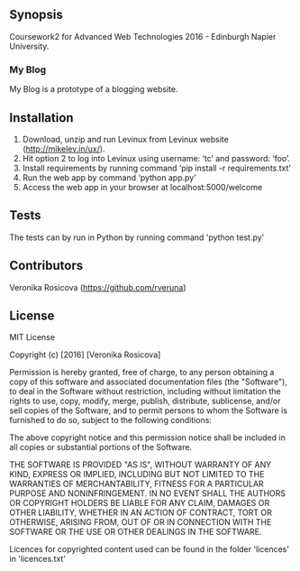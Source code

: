 ## Synopsis

Coursework2 for Advanced Web Technologies 2016 - Edinburgh Napier University.

### My Blog

My Blog is a prototype of a blogging website.

## Installation

1.	Download, unzip and run Levinux from Levinux website (http://mikelev.in/ux/).
2.	Hit option 2 to log into Levinux using username: ‘tc’ and password: ‘foo’.
3.	Install requirements by running command ‘pip install -r requirements.txt’
4.	Run the web app by command ‘python app.py’
5.	Access the web app in your browser at localhost:5000/welcome

## Tests

The tests can by run in Python by running command 'python test.py'

## Contributors

Veronika Rosicova (https://github.com/rveruna)

## License

MIT License

Copyright (c) [2016] [Veronika Rosicova]

Permission is hereby granted, free of charge, to any person obtaining a copy
of this software and associated documentation files (the "Software"), to deal
in the Software without restriction, including without limitation the rights
to use, copy, modify, merge, publish, distribute, sublicense, and/or sell
copies of the Software, and to permit persons to whom the Software is
furnished to do so, subject to the following conditions:

The above copyright notice and this permission notice shall be included in all
copies or substantial portions of the Software.

THE SOFTWARE IS PROVIDED "AS IS", WITHOUT WARRANTY OF ANY KIND, EXPRESS OR
IMPLIED, INCLUDING BUT NOT LIMITED TO THE WARRANTIES OF MERCHANTABILITY,
FITNESS FOR A PARTICULAR PURPOSE AND NONINFRINGEMENT. IN NO EVENT SHALL THE
AUTHORS OR COPYRIGHT HOLDERS BE LIABLE FOR ANY CLAIM, DAMAGES OR OTHER
LIABILITY, WHETHER IN AN ACTION OF CONTRACT, TORT OR OTHERWISE, ARISING FROM,
OUT OF OR IN CONNECTION WITH THE SOFTWARE OR THE USE OR OTHER DEALINGS IN THE
SOFTWARE.

Licences for copyrighted content used can be found in the folder 'licences' in 'licences.txt'
